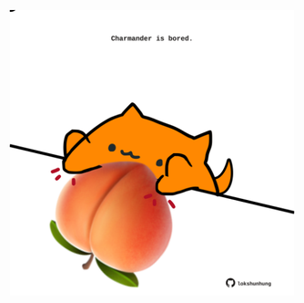 <!-- built at 08/01/2023, 14:01:02 UTC -->
<p align="center">
  <img width="500" height="500" src="./ReadmeImage.svg">
</p>
